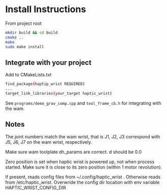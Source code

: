 
# Install Instructions
From project root
```bash
mkdir build && cd build
cmake ..
make
sudo make install
```

## Integrate with your project
Add to CMakeLists.txt
```bash
find_package(haptip_wrist REQUIRED)
...
target_link_libraries(your_target haptic_wrist) 
```
See `programs/demo_grav_comp.cpp` and `tool_frame_cb.h` for integrating with the wam.
## Notes

The joint numbers match the wam wrist, that is J1, J2, J3 correspond with J5, J6, J7 on the wam wrist, respectively.

Make sure wam toolplate dh_params are correct. d should be 0.0

Zero position is set when haptic wrist is powered up, not when process started. Make sure it is close to its zero position (within 1 motor revolution).

If present, reads config files from ~/.config/haptic_wrist . Otherwise reads from /etc/haptic_wrist.
Overwride the config dir location with env variable HAPTIC_WRIST_CONFIG_DIR
